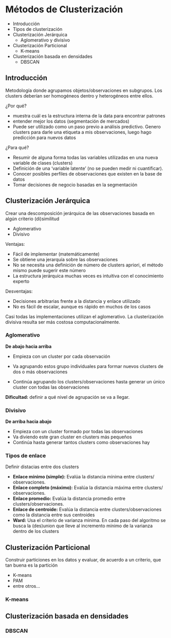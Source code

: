 # Métodos de Clusterización

- Introducción
- Tipos de clusterización
- Clusterización Jerárquica
  - Aglomerativo y divisivo
- Clusterización Particional
  - K-means
- Clusterización basada en densidades
  - DBSCAN

## Introducción

Metodología donde agrupamos objetos/observaciones en subgrupos. Los clusters deberían ser homogéneos dentro y heterogéneos entre ellos.

¿Por qué?
- muestra cuál es la estructura interna de la data para encontrar patrones
- entender mejor los datos (segmentación de mercados)
- Puede ser utilizado como un paso previo a análisis predictivo. Genero clusters
  para darle una etiqueta a mis observaciones, luego hago predicción para nuevos
  datos

¿Para qué?
- Resumir de alguna forma todas las variables utilizadas en una nueva variable de
  clases (clusters)
- Definición de una ‘variable latente’ (no se pueden medir ni cuantificar).
- Conocer posibles perfiles de observaciones que existen en la base de datos
- Tomar decisiones de negocio basadas en la segmentación

## Clusterización Jerárquica

Crear una descomposición jerárquica de las observaciones basada en algún criterio
(di)similitud
- Aglomerativo
- Divisivo

Ventajas:

- Fácil de implementar (matemáticamente)
- Se obtiene una jerarquía sobre las observaciones
- No se necesita una definición de número de clusters apriori, el método mismo
  puede sugerir este número
- La estructura jerárquica muchas veces es intuitiva con el conocimiento experto

Desventajas:

- Decisiones arbitrarias frente a la distancia y enlace utilizado
- No es fácil de escalar, aunque es rápido en muchos de los casos

Casi todas las implementaciones utilizan el aglomerativo. La clusterización
divisiva resulta ser más costosa computacionalmente.

### Aglomerativo

**De abajo hacia arriba**

- Empieza con un cluster por cada observación

- Va agrupando estos grupo individuales para formar nuevos clusters de dos o
  más observaciones
- Continúa agrupando los clusters/observaciones hasta generar un único cluster con
  todas las observaciones

**Dificultad:** definir a qué nivel de agrupación se va a llegar.

### Divisivo

**De arriba hacia abajo**

- Empieza con un cluster formado por todas las observaciones
- Va diviendo este gran cluster en clusters más pequeños
- Continúa hasta generar tantos clusters como observaciones hay

### Tipos de enlace

Definir distacias entre dos clusters

- **Enlace mínimo (simple):** Evalúa la distancia mínima entre clusters/
  observaciones.
- **Enlace completo (máximo):** Evalúa la distancia máxima entre clusters/
  observaciones.
- **Enlace promedio:** Evalúa la distancia promedio entre clusters/observaciones.
- **Enlace de centroide:** Evalúa la distancia entre clusters/observaciones como
  la distancia entre sus centroides
- **Ward:** Usa el criterio de varianza minima. En cada paso del algoritmo se
  busca la (des)union que lleve al incremento mínimo de la varianza dentro de los
  clusters

## Clusterización Particional

Construir particiones en los datos y evaluar, de acuerdo a un criterio, que tan
buena es la partición
- K-means
- PAM
- entre otros...

### K-means
## Clusterización basada en densidades
### DBSCAN